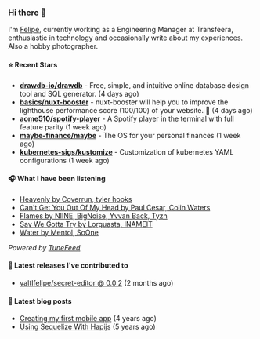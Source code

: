 ### Hi there 👋

I'm [Felipe](https://felipevm.com), currently working as a Engineering Manager at Transfeera, enthusiastic in technology and occasionally write about my experiences. Also a hobby photographer.

#### ⭐ Recent Stars
- **[drawdb-io/drawdb](https://github.com/drawdb-io/drawdb)** - Free, simple, and intuitive online database design tool and SQL generator. (4 days ago)
- **[basics/nuxt-booster](https://github.com/basics/nuxt-booster)** - nuxt-booster will help you to improve the lighthouse performance score (100/100) of your website. 🚀 (4 days ago)
- **[aome510/spotify-player](https://github.com/aome510/spotify-player)** - A Spotify player in the terminal with full feature parity (1 week ago)
- **[maybe-finance/maybe](https://github.com/maybe-finance/maybe)** - The OS for your personal finances (1 week ago)
- **[kubernetes-sigs/kustomize](https://github.com/kubernetes-sigs/kustomize)** - Customization of kubernetes YAML configurations (1 week ago)

#### 🎧 What I have been listening
- [Heavenly by Coverrun, tyler hooks](https://open.spotify.com/track/3WE1wb4se82RtTLKTXestN)
- [Can&#39;t Get You Out Of My Head by Paul Cesar, Colin Waters](https://open.spotify.com/track/3DL2iO0TRGGRQm5OUGaM9Z)
- [Flames by NIINE, BigNoise, Yvvan Back, Tyzn](https://open.spotify.com/track/03xEAs75WEBU2M4WTxKfuw)
- [Say We Gotta Try by Lorguasta, INAMEIT](https://open.spotify.com/track/0MlkkD8K1mx9Qb7wOOSdEQ)
- [Water by Mentol, SoOne](https://open.spotify.com/track/6yevoZRaLpUDEFzxx6sNCs)

_Powered by [TuneFeed](https://tunefeed.app?ref=valtlfelipe-gh-profile)_ 

#### 🚀 Latest releases I've contributed to


- [valtlfelipe/secret-editor @ 0.0.2](https://github.com/valtlfelipe/secret-editor/releases/tag/0.0.2) (2 months ago)

#### 📄 Latest blog posts
- [Creating my first mobile app](https://felipevm.com/posts/creating-my-first-mobile-app/) (4 years ago)
- [Using Sequelize With Hapijs](https://felipevm.com/posts/using-sequelize-with-hapijs/) (5 years ago)
